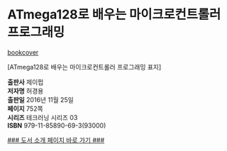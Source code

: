   
# ATmega128로 배우는 마이크로컨트롤러 프로그래밍
  
 [bookcover](https://github.com/user-attachments/assets/71d8344c-2329-4085-b732-dc43ac13207f)
 
[ATmega128로 배우는 마이크로컨트롤러 프로그래밍 표지]
  
**출판사** 제이펍  
**저자명** 허경용  
**출판일** 2016년 11월 25일  
**페이지** 752쪽  
**시리즈** 테크러닝 시리즈 03  
**ISBN** 979-11-85890-69-3(93000)  
  
[### 도서 소개 페이지 바로 가기 ###](http://jpub.tistory.com/632)  


